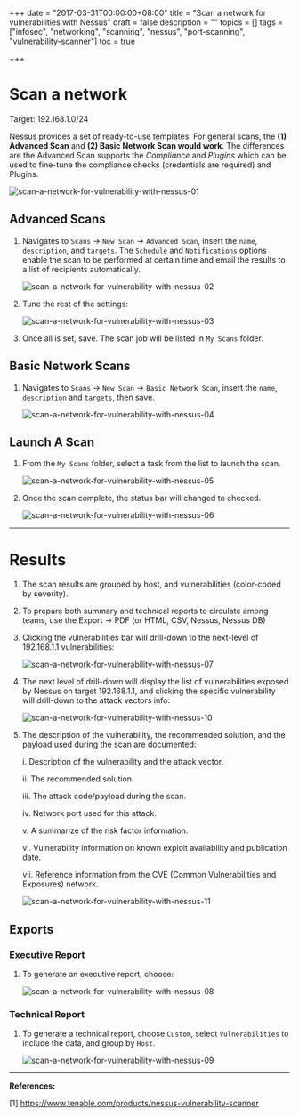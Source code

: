 +++
date = "2017-03-31T00:00:00+08:00"
title = "Scan a network for vulnerabilities with Nessus"
draft = false
description = ""
topics = []
tags = ["infosec", "networking", "scanning", "nessus", "port-scanning", "vulnerability-scanner"]
toc = true

+++


# Scan a network

Target: 192.168.1.0/24

Nessus provides a set of ready-to-use templates. For general scans, the **(1) Advanced Scan** and **(2) Basic Network Scan would work**. The differences are the Advanced Scan supports the *Compliance* and *Plugins* which can be used to fine-tune the compliance checks (credentials are required) and Plugins.


![scan-a-network-for-vulnerability-with-nessus-01](/img/scan-a-network-for-vulnerability-with-nessus-01.png)

## Advanced Scans

1. Navigates to `Scans` &rarr; `New Scan` &rarr; `Advanced Scan`, insert the `name`, `description`, and `targets`. The `Schedule` and `Notifications` options enable the scan to be performed at certain time and email the results to a list of recipients automatically.

    ![scan-a-network-for-vulnerability-with-nessus-02](/img/scan-a-network-for-vulnerability-with-nessus-02.png)

2. Tune the rest of the settings:

    ![scan-a-network-for-vulnerability-with-nessus-03](/img/scan-a-network-for-vulnerability-with-nessus-03.png)

3. Once all is set, save. The scan job will be listed in `My Scans` folder.

## Basic Network Scans

1. Navigates to `Scans` &rarr; `New Scan` &rarr; `Basic Network Scan`, insert the `name`, `description` and `targets`, then save.

    ![scan-a-network-for-vulnerability-with-nessus-04](/img/scan-a-network-for-vulnerability-with-nessus-04.png)

## Launch A Scan

1. From the `My Scans` folder, select a task from the list to launch the scan.

    ![scan-a-network-for-vulnerability-with-nessus-05](/img/scan-a-network-for-vulnerability-with-nessus-05.png)

2. Once the scan complete, the status bar will changed to checked.

    ![scan-a-network-for-vulnerability-with-nessus-06](/img/scan-a-network-for-vulnerability-with-nessus-06.png)



---
# Results

1. The scan results are grouped by host, and vulnerabilities (color-coded by severity).

2. To prepare both summary and technical reports to circulate among teams, use the Export &rarr; PDF (or HTML, CSV, Nessus, Nessus DB)

3. Clicking the vulnerabilities bar will drill-down to the next-level of 192.168.1.1 vulnerabilities:

    ![scan-a-network-for-vulnerability-with-nessus-07](/img/scan-a-network-for-vulnerability-with-nessus-07.png)

4. The next level of drill-down will display the list of vulnerabilities exposed by Nessus on target 192.168.1.1, and clicking the specific vulnerability will drill-down to the attack vectors info:

    ![scan-a-network-for-vulnerability-with-nessus-10](/img/scan-a-network-for-vulnerability-with-nessus-10.png)

5. The description of the vulnerability, the recommended solution, and the payload used during the scan are documented:

    i. Description of the vulnerability and the attack vector.

    ii. The recommended solution.

    iii. The attack code/payload during the scan.

    iv. Network port used for this attack.

    v. A summarize of the risk factor information.

    vi. Vulnerability information on known exploit availability and publication date.

    vii. Reference information from the CVE (Common Vulnerabilities and Exposures) network.
 
    ![scan-a-network-for-vulnerability-with-nessus-11](/img/scan-a-network-for-vulnerability-with-nessus-11.png)



## Exports


### Executive Report

1. To generate an executive report, choose:

    ![scan-a-network-for-vulnerability-with-nessus-08](/img/scan-a-network-for-vulnerability-with-nessus-08.png)

### Technical Report

1. To generate a technical report, choose `Custom`, select `Vulnerabilities` to include the data, and group by `Host`.

    ![scan-a-network-for-vulnerability-with-nessus-09](/img/scan-a-network-for-vulnerability-with-nessus-09.png)






---
**References:**

[1] https://www.tenable.com/products/nessus-vulnerability-scanner
